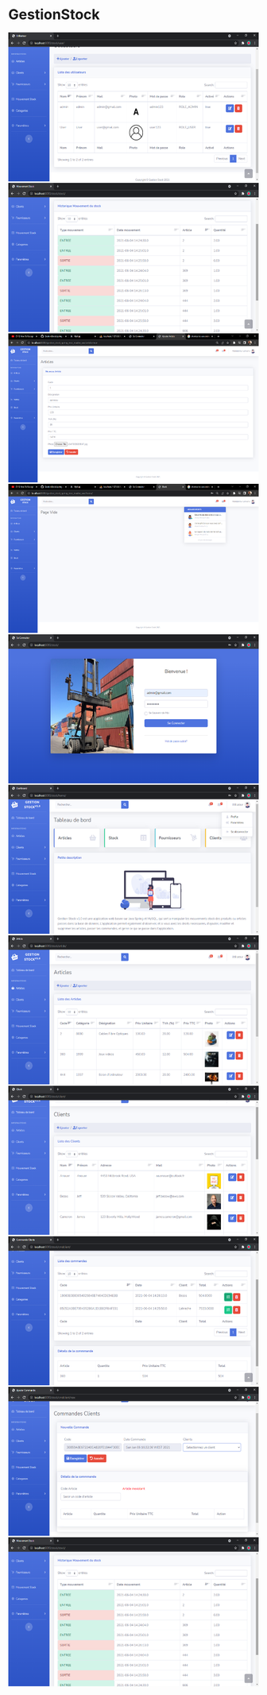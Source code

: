 # GestionStock
<img src="./GestStock/1.png" alt="index1" height="300px"/> <br/>
<img src="./GestStock/2.png" alt="index1" height="300px"/> <br/>
<img src="./GestStock/3.png" alt="index1" height="300px"/> <br/>
<img src="./GestStock/4.png" alt="index1" height="300px"/> <br/>
<img src="./GestStock/5.png" alt="index1" height="300px"/> <br/>
<img src="./GestStock/6.png" alt="index1" height="300px"/> <br/>
<img src="./GestStock/7.png" alt="index1" height="300px"/> <br/>
<img src="./GestStock/8.png" alt="index1" height="300px"/> <br/>
<img src="./GestStock/9.png" alt="index1" height="300px"/> <br/>
<img src="./GestStock/10.png" alt="index1" height="300px"/> <br/>
<img src="./GestStock/11.png" alt="index1" height="300px"/> <br/>
